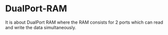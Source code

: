 # DualPort-RAM
It is about DualPort RAM where the RAM consists for 2 ports which can read and write the data simultaneously.
